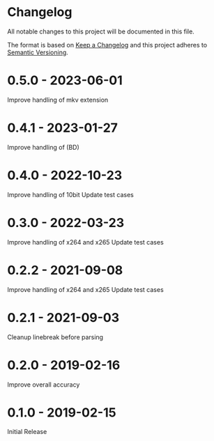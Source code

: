 # Changelog

All notable changes to this project will be documented in this file.

The format is based on [Keep a Changelog](http://keepachangelog.com/en/1.0.0/)
and this project adheres to [Semantic Versioning](http://semver.org/spec/v2.0.0.html).

# 0.5.0 - 2023-06-01

Improve handling of mkv extension

# 0.4.1 - 2023-01-27

Improve handling of (BD)

# 0.4.0 - 2022-10-23

Improve handling of 10bit
Update test cases

# 0.3.0 - 2022-03-23

Improve handling of x264 and x265
Update test cases

# 0.2.2 - 2021-09-08

Improve handling of x264 and x265
Update test cases

# 0.2.1 - 2021-09-03

Cleanup linebreak before parsing

# 0.2.0 - 2019-02-16

Improve overall accuracy

# 0.1.0 - 2019-02-15

Initial Release
